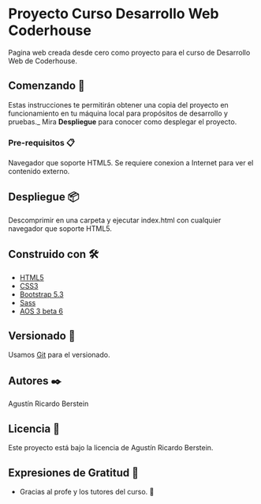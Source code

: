 # Proyecto Curso Desarrollo Web Coderhouse

Pagina web creada desde cero como proyecto para el curso de Desarrollo Web de Coderhouse.


## Comenzando 🚀

Estas instrucciones te permitirán obtener una copia del proyecto en funcionamiento en tu máquina local para propósitos de desarrollo y pruebas._
Mira **Despliegue** para conocer como desplegar el proyecto.


### Pre-requisitos 📋

Navegador que soporte HTML5. Se requiere conexion a Internet para ver el contenido externo.


## Despliegue 📦

Descomprimir en una carpeta y ejecutar index.html con cualquier navegador que soporte HTML5.


## Construido con 🛠️

* [HTML5](https://html.spec.whatwg.org/multipage/)
* [CSS3](https://www.w3.org/Style/CSS/)
* [Bootstrap 5.3](https://getbootstrap.com/)
* [Sass](https://sass-lang.com/)
* [AOS 3 beta 6](https://michalsnik.github.io/aos/)


## Versionado 📌

Usamos [Git](https://git-scm.com/) para el versionado.


## Autores ✒️

Agustín Ricardo Berstein


## Licencia 📄

Este proyecto está bajo la licencia de Agustín Ricardo Berstein.  


## Expresiones de Gratitud 🎁

* Gracias al profe y los tutores del curso. 📢